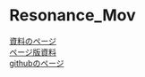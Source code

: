 # Resonance_Mov


[資料のページ](https://phys-ken.github.io/Resonance_Mov/export/index.html#/)  
[ページ版資料](https://phys-ken.github.io/Resonance_Mov/slide.html)  
[githubのページ](https://github.com/phys-ken/Resonance_Mov)